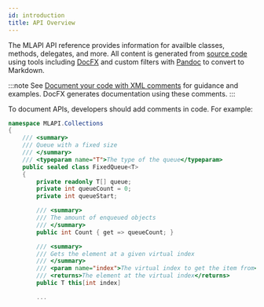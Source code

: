 ```yaml
---
id: introduction
title: API Overview
---
```


The MLAPI API reference provides information for availble classes, methods, delegates, and more. All content is generated from [source code](https://github.com/Unity-Technologies/com.unity.multiplayer.mlapi) using tools including [DocFX](https://dotnet.github.io/docfx/) and custom filters with [Pandoc](https://pandoc.org/) to convert to Markdown.

:::note
See [Document your code with XML comments](https://docs.microsoft.com/en-us/dotnet/csharp/codedoc) for guidance and examples. DocFX generates documentation using these comments.
:::

To document APIs, developers should add comments in code. For example:

```csharp
namespace MLAPI.Collections
{
    /// <summary>
    /// Queue with a fixed size
    /// </summary>
    /// <typeparam name="T">The type of the queue</typeparam>
    public sealed class FixedQueue<T>
    {
        private readonly T[] queue;
        private int queueCount = 0;
        private int queueStart;

        /// <summary>
        /// The amount of enqueued objects
        /// </summary>
        public int Count { get => queueCount; }

        /// <summary>
        /// Gets the element at a given virtual index
        /// </summary>
        /// <param name="index">The virtual index to get the item from</param>
        /// <returns>The element at the virtual index</returns>
        public T this[int index]

        ...
```